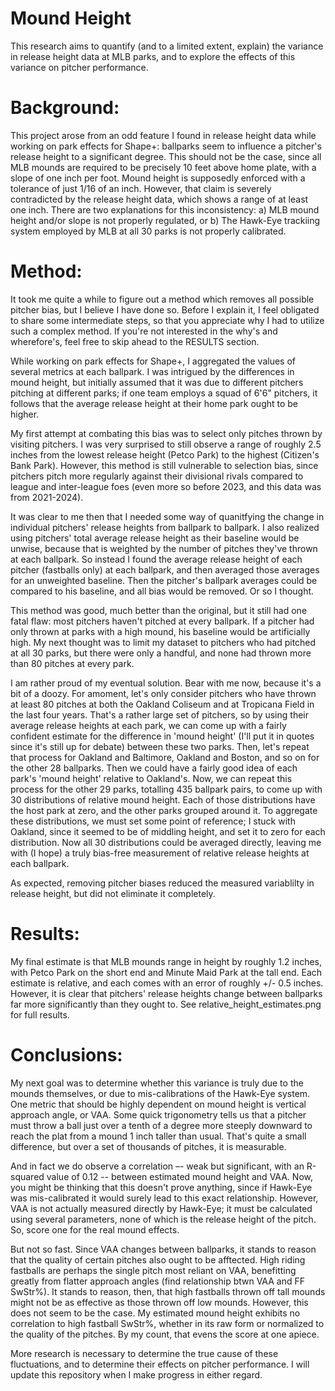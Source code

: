 # Mound Height
This research aims to quantify (and to a limited extent, explain) the variance in release height data at MLB parks, and to explore the effects of this variance on pitcher performance.

# Background:
This project arose from an odd feature I found in release height data while working on park effects for Shape+: ballparks seem to influence a pitcher's release height to a significant degree. This should not be the case, since all MLB mounds are required to be precisely 10 feet above home plate, with a slope of one inch per foot. Mound height is supposedly enforced with a tolerance of just 1/16 of an inch. However, that claim is severely contradicted by the release height data, which shows a range of at least one inch. There are two explanations for this inconsistency:
a) MLB mound height and/or slope is not properly regulated, or
b) The Hawk-Eye trackiing system employed by MLB at all 30 parks is not properly calibrated.

# Method:
It took me quite a while to figure out a method which removes all possible pitcher bias, but I believe I have done so. Before I explain it, I feel obligated to share some intermediate steps, so that you appreciate why I had to utilize such a complex method. If you're not interested in the why's and wherefore's, feel free to skip ahead to the RESULTS section.

While working on park effects for Shape+, I aggregated the values of several metrics at each ballpark. I was intrigued by the differences in mound height, but initially assumed that it was due to different pitchers pitching at different parks; if one team employs a squad of 6'6" pitchers, it follows that the average release height at their home park ought to be higher. 

My first attempt at combating this bias was to select only pitches thrown by visiting pitchers. I was very surprised to still observe a range of roughly 2.5 inches from the lowest release height (Petco Park) to the highest (Citizen's Bank Park). However, this method is still vulnerable to selection bias, since pitchers pitch more regularly against their divisional rivals compared to league and inter-league foes (even more so before 2023, and this data was from 2021-2024).

It was clear to me then that I needed some way of quanitfying the change in individual pitchers' release heights from ballpark to ballpark. I also realized using pitchers' total average release height as their baseline would be unwise, because that is weighted by the number of pitches they've thrown at each ballpark. So instead I found the average release height of each pitcher (fastballs only) at each ballpark, and then averaged those averages for an unweighted baseline. Then the pitcher's ballpark averages could be compared to his baseline, and all bias would be removed. Or so I thought.

This method was good, much better than the original, but it still had one fatal flaw: most pitchers haven't pitched at every ballpark. If a pitcher had only thrown at parks with a high mound, his baseline would be artificially high. My next thought was to limit my dataset to pitchers who had pitched at all 30 parks, but there were only a handful, and none had thrown more than 80 pitches at every park.

I am rather proud of my eventual solution. Bear with me now, because it's a bit of a doozy. For amoment, let's only consider pitchers who have thrown at least 80 pitches at both the Oakland Coliseum and at Tropicana Field in the last four years. That's a rather large set of pitchers, so by using their average release heights at each park, we can come up with a fairly confident estimate for the difference in 'mound height' (I'll put it in quotes since it's still up for debate) between these two parks. Then, let's repeat that process for Oakland and Baltimore, Oakland and Boston, and so on for the other 28 ballparks. Then we could have a fairly good idea of each park's 'mound height' relative to Oakland's. Now, we can repeat this process for the other 29 parks, totalling 435 ballpark pairs, to come up with 30 distributions of relative mound height. Each of those distributions have the host park at zero, and the other parks grouped around it. To aggregate these distributions, we must set some point of reference; I stuck with Oakland, since it seemed to be of middling height, and set it to zero for each distribution. Now all 30 distributions could be averaged directly, leaving me with (I hope) a truly bias-free measurement of relative release heights at each ballpark.

As expected, removing pitcher biases reduced the measured variablilty in release height, but did not eliminate it completely.

# Results:
My final estimate is that MLB mounds range in height by roughly 1.2 inches, with Petco Park on the short end and Minute Maid Park at the tall end. Each estimate is relative, and each comes with an error of roughly +/- 0.5 inches. However, it is clear that pitchers' release heights change between ballparks far more significantly than they ought to. See relative_height_estimates.png for full results.

# Conclusions:
My next goal was to determine whether this variance is truly due to the mounds themselves, or due to mis-calibrations of the Hawk-Eye system. One metric that should be highly dependent on mound height is vertical approach angle, or VAA. Some quick trigonometry tells us that a pitcher must throw a ball just over a tenth of a degree more steeply downward to reach the plat from a mound 1 inch taller than usual. That's quite a small difference, but over a set of thousands of pitches, it is measurable.

And in fact we do observe a correlation –- weak but significant, with an R-squared value of 0.12 -- between estimated mound height and VAA. Now, you might be thinking that this doesn't prove anything, since if Hawk-Eye was mis-calibrated it would surely lead to this exact relationship. However, VAA is not actually measured directly by Hawk-Eye; it must be calculated using several parameters, none of which is the release height of the pitch. So, score one for the real mound effects.

But not so fast. Since VAA changes between ballparks, it stands to reason that the quality of certain pitches also ought to be afftected. High riding fastballs are perhaps the single pitch most reliant on VAA, benefitting greatly from flatter approach angles (find relationship btwn VAA and FF SwStr%). It stands to reason, then, that high fastballs thrown off tall mounds might not be as effective as those thrown off low mounds. However, this does not seem to be the case. My estimated mound height exhibits no correlation to high fastball SwStr%, whether in its raw form or normalized to the quality of the pitches. By my count, that evens the score at one apiece.

More research is necessary to determine the true cause of these fluctuations, and to determine their effects on pitcher performance. I will update this repository when I make progress in either regard.
